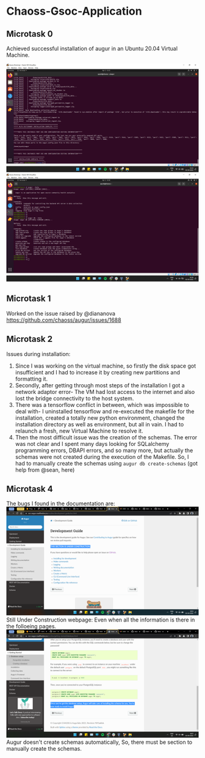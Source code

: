 # Chaoss-Gsoc-Application

## Microtask 0
Achieved successful installation of augur in an Ubuntu 20.04 Virtual Machine.

![image](Ss25.png)
![image](Ss26.png)


## Microtask 1
Worked on the issue raised by @diananova
https://github.com/chaoss/augur/issues/1688

## Microtask 2
Issues during installation:
1. Since I was working on the virtual machine, so firstly the disk space got insufficient and I had to increase it by creating new partitions and formatting it.
2. Secondly, after getting through most steps of the installation I got a network adaptor error- The VM had lost access to the internet and also lost the bridge connectivity to the host system.
3. There was a tensorflow conflict in between, which was impossible to deal with- I uninstalled tensorflow and re-executed the makefile for the installation, created a totally new python environment, changed the installation directory as well as environment, but all in vain. I had to relaunch a fresh, new Virtual Machine to resolve it.
4. Then the most difficult issue was the creation of the schemas. The error was not clear and I spent many days looking for SQLalchemy programming errors, DBAPI errors, and so many more, but actually the schemas were not created during the execution of the Makefile. So, I had to manually create the schemas using `augur db create-schemas` (got help from @sean, here)

## Microtask 4
The bugs I found in the documentation are: 
![image](Ss27.png)
Still Under Construction webpage: Even when all the information is there in the folloeing pages.
![image](Ss28.png)
Augur doesn't create schemas automatically, So, there must be section to manually create the schemas.

